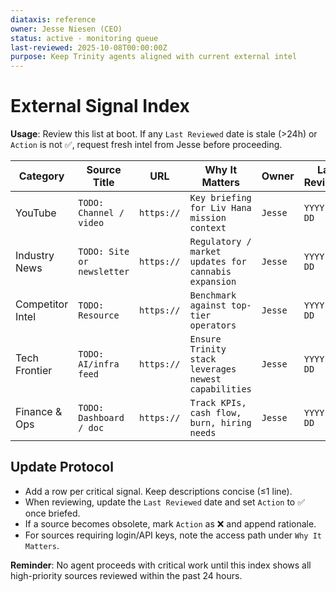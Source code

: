 ```yaml
---
diataxis: reference
owner: Jesse Niesen (CEO)
status: active - monitoring queue
last-reviewed: 2025-10-08T00:00:00Z
purpose: Keep Trinity agents aligned with current external intel
---
```


# External Signal Index

**Usage**: Review this list at boot. If any `Last Reviewed` date is stale (>24h) or `Action` is not ✅, request fresh intel from Jesse before proceeding.

| Category | Source Title | URL | Why It Matters | Owner | Last Reviewed | Action |
|----------|--------------|-----|----------------|-------|----------------|--------|
| YouTube | `TODO: Channel / video` | `https://` | `Key briefing for Liv Hana mission context` | `Jesse` | `YYYY-MM-DD` | `🔄 Review & summarize` |
| Industry News | `TODO: Site or newsletter` | `https://` | `Regulatory / market updates for cannabis expansion` | `Jesse` | `YYYY-MM-DD` | `📰 Pull latest headlines` |
| Competitor Intel | `TODO: Resource` | `https://` | `Benchmark against top-tier operators` | `Jesse` | `YYYY-MM-DD` | `👀 Flag material changes` |
| Tech Frontier | `TODO: AI/infra feed` | `https://` | `Ensure Trinity stack leverages newest capabilities` | `Jesse` | `YYYY-MM-DD` | `⚙️ Evaluate adoption` |
| Finance & Ops | `TODO: Dashboard / doc` | `https://` | `Track KPIs, cash flow, burn, hiring needs` | `Jesse` | `YYYY-MM-DD` | `📈 Capture deltas` |

## Update Protocol
- Add a row per critical signal. Keep descriptions concise (≤1 line).
- When reviewing, update the `Last Reviewed` date and set `Action` to ✅ once briefed.
- If a source becomes obsolete, mark `Action` as ❌ and append rationale.
- For sources requiring login/API keys, note the access path under `Why It Matters`.

**Reminder**: No agent proceeds with critical work until this index shows all high-priority sources reviewed within the past 24 hours.
